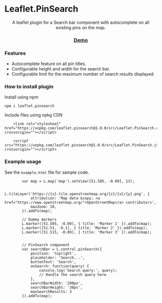 # Leaflet.PinSearch
<div align ="center">

A leaflet plugin for a Search bar component with autocomplete on all existing pins on the map.

### [**Demo**](https://mokahala.github.io/hosting/Leaflet.PinSearch/index.html)

</div>



### Features

- Autocomplete feature on all pin titles.
- Configurable height and width for the search bar.
- Configurable limit for the maximum number of search results displayed.




### How to install plugin


Install using npm

```
npm i leaflet.pinsearch
```

Include files using npkg CDN

```
    <link rel="stylesheet" href="https://unpkg.com/leaflet.pinsearch@1.0.0/src/Leaflet.PinSearch.css" crossorigin=""></script>
```

```
    <script src="https://unpkg.com/leaflet.pinsearch@1.0.0/src/Leaflet.PinSearch.js" crossorigin=""></script>

```


### Example usage

See the `example.html` file for sample code.

```
        var map = L.map('map').setView([51.505, -0.09], 13);

        L.tileLayer('https://{s}.tile.openstreetmap.org/{z}/{x}/{y}.png', {
            attribution: 'Map data &copy; <a href="https://www.openstreetmap.org/">OpenStreetMap</a> contributors',
            maxZoom: 18,
        }).addTo(map);

        // Dummy markers
        L.marker([51.505, -0.09], { title: 'Marker 1' }).addTo(map);
        L.marker([51.51, -0.1], { title: 'Marker 2' }).addTo(map);
        L.marker([51.515, -0.09], { title: 'Marker 3' }).addTo(map);


        // PinSearch component
        var searchBar = L.control.pinSearch({
            position: 'topright',
            placeholder: 'Search...',
            buttonText: 'Search',
            onSearch: function(query) {
                console.log('Search query:', query);
                // Handle the search query here
            },
            searchBarWidth: '200px',
            searchBarHeight: '30px',
            maxSearchResults: 3
        }).addTo(map);
```